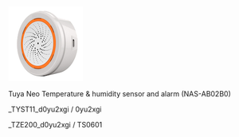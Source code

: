 ![icon](icon.png)

Tuya Neo Temperature & humidity sensor and alarm (NAS-AB02B0) 

_TYST11_d0yu2xgi / 0yu2xgi

_TZE200_d0yu2xgi / TS0601
